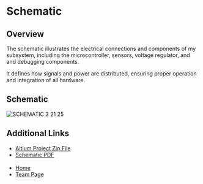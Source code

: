 # Schematic
## Overview

The schematic illustrates the electrical connections and components of my subsystem, 
including the microcontroller, sensors, voltage regulator, and and debugging components. 

It defines how signals and power are distributed, ensuring proper operation and 
integration of all hardware. 

## Schematic
![SCHEMATIC 3 21 25](https://github.com/user-attachments/assets/e0d77580-7536-4aaa-9702-b749a3f9d5d9)

<h2>Additional Links</h2>
<ul>
    <li><a href="https://github.com/user-attachments/files/19400989/CLASSIC_MESSAGE_STRUCTURE.X.zip">Altium Project Zip File</a></li>
    <li><a href="https://github.com/user-attachments/files/19400977/3.21.25.schematic.pdf">Schematic PDF</a></li> <br>
    <li><a href="https://juliasmith141414.github.io/">Home</a></li>
    <li><a href="https://egr314-2025-s-301.github.io/main-page/">Team Page</a></li>
</ul>
